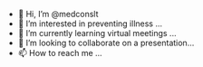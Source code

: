 - 👋 Hi, I’m @medconslt
- 👀 I’m interested in preventing illness ...
- 🌱 I’m currently learning virtual meetings ...
- 💞️ I’m looking to collaborate on a presentation...
- 📫 How to reach me ...

<!---
medconslt/medconslt is a ✨ special ✨ repository because its `README.md` (this file) appears on your GitHub profile.
You can click the Preview link to take a look at your changes.
--->
